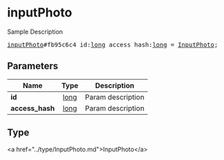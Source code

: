# inputPhoto

Sample Description

<pre>
<a href="../constructor/inputPhoto.md">inputPhoto</a>#fb95c6c4 id:<a href="../type/long.md">long</a> access_hash:<a href="../type/long.md">long</a> = <a href="../type/InputPhoto.md">InputPhoto</a>;
</pre>

## Parameters

| Name | Type | Description |
|------|:----:|-------------|
| **id** | <a href="../type/long.md">long</a> | Param description |
| **access_hash** | <a href="../type/long.md">long</a> | Param description |

## Type

&lt;a href=&#34;../type/InputPhoto.md&#34;&gt;InputPhoto&lt;/a&gt;
